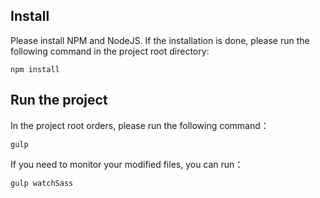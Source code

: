 ## Install

Please install NPM and NodeJS. If the installation is done, please run the following command in the project root directory:

	npm install

## Run the project

In the project root orders, please run the following command：

	gulp

If you need to monitor your modified files, you can run：

	gulp watchSass
